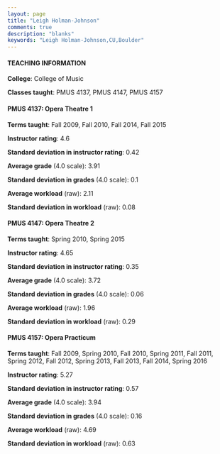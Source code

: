 ```yaml
---
layout: page
title: "Leigh Holman-Johnson" 
comments: true
description: "blanks"
keywords: "Leigh Holman-Johnson,CU,Boulder"
---
```

<head>
<script src="https://ajax.googleapis.com/ajax/libs/jquery/2.1.3/jquery.min.js"></script>
<script src="https://dl.dropboxusercontent.com/s/pc42nxpaw1ea4o9/highcharts.js?dl=0"></script>
<!-- <script src="../assets/js/highcharts.js"></script> -->
<style type="text/css">@font-face {
	font-family: "Bebas Neue";
	src: url(https://www.filehosting.org/file/details/544349/BebasNeue Regular.otf) format("opentype");
	}
	h1.Bebas { 
		font-family: "Bebas Neue", Verdana, Tahoma;
	}
</style>
</head>
	   
#### TEACHING INFORMATION

**College**: College of Music

**Classes taught**: PMUS 4137, PMUS 4147, PMUS 4157

#### PMUS 4137: Opera Theatre 1

**Terms taught**: Fall 2009, Fall 2010, Fall 2014, Fall 2015

**Instructor rating**: 4.6

**Standard deviation in instructor rating**: 0.42

**Average grade** (4.0 scale): 3.91

**Standard deviation in grades** (4.0 scale): 0.1

**Average workload** (raw): 2.11

**Standard deviation in workload** (raw): 0.08

#### PMUS 4147: Opera Theatre 2

**Terms taught**: Spring 2010, Spring 2015

**Instructor rating**: 4.65

**Standard deviation in instructor rating**: 0.35

**Average grade** (4.0 scale): 3.72

**Standard deviation in grades** (4.0 scale): 0.06

**Average workload** (raw): 1.96

**Standard deviation in workload** (raw): 0.29

#### PMUS 4157: Opera Practicum

**Terms taught**: Fall 2009, Spring 2010, Fall 2010, Spring 2011, Fall 2011, Spring 2012, Fall 2012, Spring 2013, Fall 2013, Fall 2014, Spring 2016

**Instructor rating**: 5.27

**Standard deviation in instructor rating**: 0.57

**Average grade** (4.0 scale): 3.94

**Standard deviation in grades** (4.0 scale): 0.16

**Average workload** (raw): 4.69

**Standard deviation in workload** (raw): 0.63

